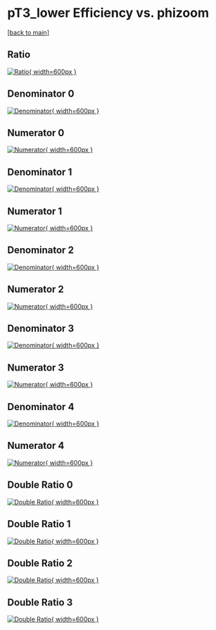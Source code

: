 # pT3_lower Efficiency vs. phizoom

[[back to main](./)]



## Ratio

[![Ratio](../mtv/var/pT3_lower_xtr_11_-1_eff_phizoom.png){ width=600px }](../mtv/var/pT3_lower_xtr_11_-1_eff_phizoom.pdf)

## Denominator 0

[![Denominator](../mtv/den/pT3_lower_xtr_11_-1_eff_phizoom_den0.png){ width=600px }](../mtv/den/pT3_lower_xtr_11_-1_eff_phizoom_den0.pdf)

## Numerator 0

[![Numerator](../mtv/num/pT3_lower_xtr_11_-1_eff_phizoom_num0.png){ width=600px }](../mtv/num/pT3_lower_xtr_11_-1_eff_phizoom_num0.pdf)

## Denominator 1

[![Denominator](../mtv/den/pT3_lower_xtr_11_-1_eff_phizoom_den1.png){ width=600px }](../mtv/den/pT3_lower_xtr_11_-1_eff_phizoom_den1.pdf)

## Numerator 1

[![Numerator](../mtv/num/pT3_lower_xtr_11_-1_eff_phizoom_num1.png){ width=600px }](../mtv/num/pT3_lower_xtr_11_-1_eff_phizoom_num1.pdf)

## Denominator 2

[![Denominator](../mtv/den/pT3_lower_xtr_11_-1_eff_phizoom_den2.png){ width=600px }](../mtv/den/pT3_lower_xtr_11_-1_eff_phizoom_den2.pdf)

## Numerator 2

[![Numerator](../mtv/num/pT3_lower_xtr_11_-1_eff_phizoom_num2.png){ width=600px }](../mtv/num/pT3_lower_xtr_11_-1_eff_phizoom_num2.pdf)

## Denominator 3

[![Denominator](../mtv/den/pT3_lower_xtr_11_-1_eff_phizoom_den3.png){ width=600px }](../mtv/den/pT3_lower_xtr_11_-1_eff_phizoom_den3.pdf)

## Numerator 3

[![Numerator](../mtv/num/pT3_lower_xtr_11_-1_eff_phizoom_num3.png){ width=600px }](../mtv/num/pT3_lower_xtr_11_-1_eff_phizoom_num3.pdf)

## Denominator 4

[![Denominator](../mtv/den/pT3_lower_xtr_11_-1_eff_phizoom_den4.png){ width=600px }](../mtv/den/pT3_lower_xtr_11_-1_eff_phizoom_den4.pdf)

## Numerator 4

[![Numerator](../mtv/num/pT3_lower_xtr_11_-1_eff_phizoom_num4.png){ width=600px }](../mtv/num/pT3_lower_xtr_11_-1_eff_phizoom_num4.pdf)

## Double Ratio 0

[![Double Ratio](../mtv/ratio/pT3_lower_xtr_11_-1_eff_phizoom_ratio0.png){ width=600px }](../mtv/ratio/pT3_lower_xtr_11_-1_eff_phizoom_ratio0.pdf)

## Double Ratio 1

[![Double Ratio](../mtv/ratio/pT3_lower_xtr_11_-1_eff_phizoom_ratio1.png){ width=600px }](../mtv/ratio/pT3_lower_xtr_11_-1_eff_phizoom_ratio1.pdf)

## Double Ratio 2

[![Double Ratio](../mtv/ratio/pT3_lower_xtr_11_-1_eff_phizoom_ratio2.png){ width=600px }](../mtv/ratio/pT3_lower_xtr_11_-1_eff_phizoom_ratio2.pdf)

## Double Ratio 3

[![Double Ratio](../mtv/ratio/pT3_lower_xtr_11_-1_eff_phizoom_ratio3.png){ width=600px }](../mtv/ratio/pT3_lower_xtr_11_-1_eff_phizoom_ratio3.pdf)

